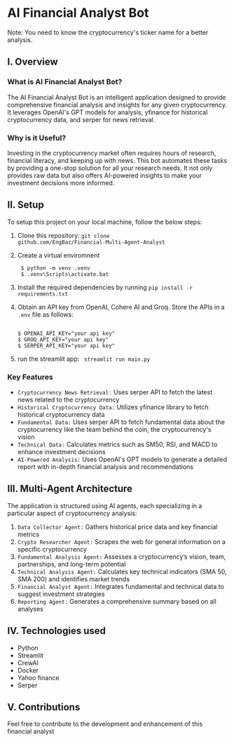 # AI Financial Analyst Bot

Note: You need to know the cryptocurrency's ticker name for a better analysis.

## I. Overview

### What is AI Financial Analyst Bot?
The AI Financial Analyst Bot is an intelligent application designed to provide comprehensive financial analysis and insights for any given cryptocurrency. 
It leverages OpenAI's GPT models for analysis, yfinance for historical cryptocurrency data, and serper for news retrieval.

### Why is it Useful?
Investing in the cryptocurrency market often requires hours of research, financial literacy, and keeping up with news. 
This bot automates these tasks by providing a one-stop solution for all your research needs. 
It not only provides raw data but also offers AI-powered insights to make your investment decisions more informed.

## II. Setup

To setup this project on your local machine, follow the below steps:
1. Clone this repository: <code>git clone github.com/EngBaz/Financial-Multi-Agent-Analyst</code>

2. Create a virtual enviromnent
   ```console
    $ python -m venv .venv
    $ .venv\Scripts\activate.bat
    ```
3. Install the required dependencies by running <code>pip install -r requirements.txt</code>

4. Obtain an API key from OpenAI, Cohere AI and Groq. Store the APIs in a <code>.env</code> file as follows:
    ```console
    
    $ OPENAI_API_KEY="your api key"
    $ GROQ_API_KEY="your api key"
    $ SERPER_API_KEY="your api key"
    ```
5. run the streamlit app: <code> streamlit run main.py </code>

### Key Features

* <code>Cryptocurrency News Retrieval:</code> Uses serper API to fetch the latest news related to the cryptocurrency 
* <code>Historical Cryptocurrency Data:</code> Utilizes yfinance library to fetch historical cryptocurrency data 
* <code>Fundamental Data:</code> Uses serper API to fetch fundamental data about the cryptocurrency like the team behind the coin, the cryptocurrency's vision
* <code>Technical Data:</code> Calculates metrics such as SM50, RSI, and MACD to enhance investment decisions 
* <code>AI-Powered Analysis:</code> Uses OpenAI's GPT models to generate a detailed report with in-depth financial analysis and recommendations

## III. Multi-Agent Architecture

The application is structured using AI agents, each specializing in a particular aspect of cryptocurrency analysis:

<ol>
  <li><code>Data Collector Agent:</code> Gathers historical price data and key financial metrics</li>
  <li><code>Crypto Researcher Agent:</code> Scrapes the web for general information on a specific cryptocurrency</li>
  <li><code>Fundamental Analysis Agent:</code> Assesses a cryptocurrency’s vision, team, partnerships, and long-term potential</li>
  <li><code>Technical Analysis Agent:</code> Calculates key technical indicators (SMA 50, SMA 200) and identifies market trends</li>
  <li><code>Financial Analyst Agent:</code> Integrates fundamental and technical data to suggest investment strategies</li>
  <li><code>Reporting Agent:</code> Generates a comprehensive summary based on all analyses</li>
</ol>

## IV. Technologies used

* Python
* Streamlit
* CrewAI
* Docker
* Yahoo finance
* Serper
  
## V. Contributions

Feel free to contribute to the development and enhancement of this financial analyst  
